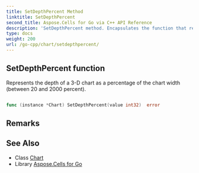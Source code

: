 ```yaml
---
title: SetDepthPercent Method 
linktitle: SetDepthPercent
second_title: Aspose.Cells for Go via C++ API Reference
description: 'SetDepthPercent method. Encapsulates the function that represents setdepthpercent in Go.'
type: docs
weight: 200
url: /go-cpp/chart/setdepthpercent/
---
```


## SetDepthPercent function

Represents the depth of a 3-D chart as a percentage of the chart width (between 20 and 2000 percent).

```go

func (instance *Chart) SetDepthPercent(value int32)  error

```

## Remarks


## See Also

* Class [Chart](../)
* Library [Aspose.Cells for Go](../../)
